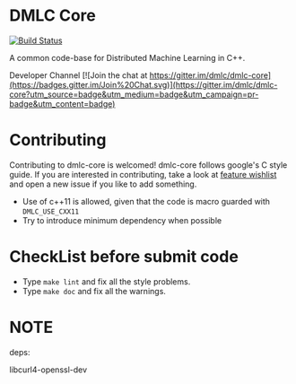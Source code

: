 DMLC Core
====

[![Build Status](https://travis-ci.org/dmlc/dmlc-core.svg?branch=master)](https://travis-ci.org/dmlc/dmlc-core)

A common code-base for Distributed Machine Learning in C++.

Developer Channel [![Join the chat at https://gitter.im/dmlc/dmlc-core](https://badges.gitter.im/Join%20Chat.svg)](https://gitter.im/dmlc/dmlc-core?utm_source=badge&utm_medium=badge&utm_campaign=pr-badge&utm_content=badge)



Contributing
====
Contributing to dmlc-core is welcomed! dmlc-core follows google's C style guide. If you are interested in contributing, take a look at [feature wishlist](https://github.com/dmlc/dmlc-core/labels/feature%20wishlist) and open a new issue if you like to add something.

* Use of c++11 is allowed, given that the code is macro guarded with ```DMLC_USE_CXX11```
* Try to introduce minimum dependency when possible

CheckList before submit code
=====
* Type ```make lint``` and fix all the style problems.
* Type ```make doc``` and fix all the warnings.

NOTE
====
deps:

libcurl4-openssl-dev
